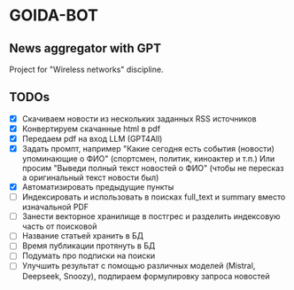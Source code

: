 # GOIDA-BOT
## News aggregator with GPT

Project for "Wireless networks" discipline.

## TODOs
- [x] Скачиваем новости из нескольких заданных RSS источников
- [x] Конвертируем скачанные html в pdf
- [x] Передаем pdf на вход LLM (GPT4All)
- [x] Задать промпт, например "Какие сегодня есть события (новости) упоминающие о ФИО" (спортсмен, политик, киноактер и т.п.)
Или просим "Выведи полный текст новостей о ФИО" (чтобы не пересказ а оригинальный текст новости был)
- [x] Автоматизировать предыдущие пункты
- [ ] Индексировать и использовать в поисках full_text и summary вместо изначальной PDF
- [ ] Занести векторное хранилище в постгрес и разделить индексовую часть от поисковой
- [ ] Название статьей хранить в БД
- [ ] Время публикации протянуть в БД
- [ ] Подумать про подписки на поиски
- [ ] Улучшить результат с помощью различных моделей (Mistral, Deepseek, Snoozy), подпираем формулировку запроса новостей